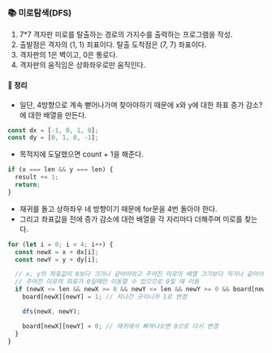 ### 📚 미로탐색(DFS)
1. 7*7 격자판 미로를 탈출하는 경로의 가지수를 출력하는 프로그램을 작성.
2. 출발점은 격자의 (1, 1) 죄표이다. 탈출 도착점은 (7, 7) 좌표이다.
3. 격자판의 1은 벽이고, 0은 통로다. 
4. 격자판의 움직임은 상화좌우로만 움직인다.

#### 🎯 정리
- 일단, 4방향으로 계속 뻗어나가며 찾아야하기 때문에 x와 y에 대한 좌표 증가 감소?에 대한 배열을 만든다.

```js
const dx = [-1, 0, 1, 0];
const dy = [0, 1, 0, -1];
```

- 목적지에 도달했으면 count + 1을 해준다.

```js
if (x === len && y === len) {
  result += 1;
  return;
}
```

- 재귀를 돌고 상하좌우 네 방향이기 때문에 for문을 4번 돌아야 한다.
- 그리고 좌표값을 전에 증가 감소에 대한 배열을 각 자리마다 더해주며 미로를 찾는다.


```js
for (let i = 0; i < 4; i++) {
  const newX = x + dx[i];
  const newY = y + dy[i];

  // x, y의 좌표값이 0보다 크거나 같아야하고 주어진 미로의 배열 크기보다 작거나 같아야한다.
  // 주어진 미로의 좌표가 0일때만 이동할 수 있으므로 0일 때 이동
  if (newX <= len && newX >= 0 && newY <= len && newY >= 0 && board[newX][newY] === 0) {
    board[newX][newY] = 1; // 지나간 곳이니까 1로 변경

    dfs(newX, newY);

    board[newX][newY] = 0; // 재귀에서 빠져나오면 0으로 다시 변경
  }
}
```